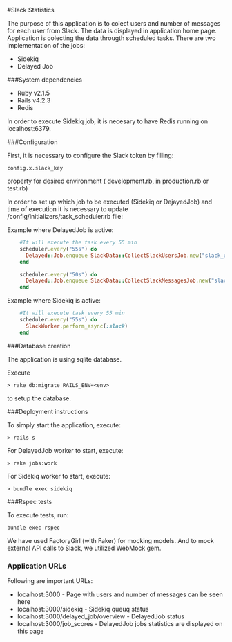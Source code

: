 #Slack Statistics

The purpose of this application is to colect users and number of messages for each user from Slack. The data is displayed in application home page. 
Application is colecting the data througth scheduled tasks. There are two implementation of the jobs:
 - Sidekiq
 - Delayed Job


###System dependencies

* Ruby v2.1.5
* Rails v4.2.3
* Redis

In order to execute Sidekiq job, it is necesary to have Redis running on localhost:6379.

###Configuration

First, it is necessary to configure the Slack token by filling: 
```
config.x.slack_key
```
property for desired environment  ( development.rb, in production.rb or test.rb)


In order to set up which job to be executed (Sidekiq or DejayedJob) and time of execution it is necessary to update /config/initializers/task_scheduler.rb file:

Example where DelayedJob is active:

```ruby
    #It will execute the task every 55 min
    scheduler.every("55s") do
      Delayed::Job.enqueue SlackData::CollectSlackUsersJob.new("slack_users")
    end

    scheduler.every("50s") do
      Delayed::Job.enqueue SlackData::CollectSlackMessagesJob.new("slack_messages")
    end
```

Example where Sidekiq is active:

```ruby
    #It will execute task every 55 min
    scheduler.every("55s") do
      SlackWorker.perform_async(:slack)
    end
```






###Database creation
	
The application is using sqlite database.

Execute 

```
> rake db:migrate RAILS_ENV=<env>
```
to setup the database.
	

###Deployment instructions

To simply start the application, execute:

```
> rails s
```

For DelayedJob worker to start, execute: 

```
> rake jobs:work
```

For Sidekiq worker to start, execute: 

```
> bundle exec sidekiq
```

###Rspec tests

To execute tests, run:

```
bundle exec rspec
```

We have used FactoryGirl (with Faker) for mocking models. And to mock external API calls to Slack, we utilized WebMock gem.


### Application URLs

Following are important URLs:


 - localhost:3000 - Page with users and number of messages can be seen here
 - localhost:3000/sidekiq - Sidekiq queuq status
 - localhost:3000/delayed_job/overview - DelayedJob status
 - localhost:3000/job_scores - DelayedJob jobs statistics are displayed on this page
